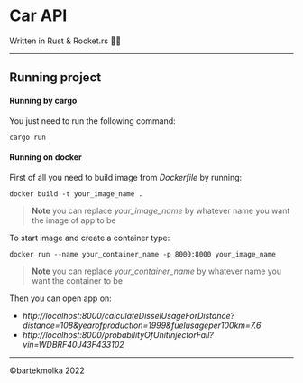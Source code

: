 # Car API

Written in Rust & Rocket.rs 🦀🚀

---

## Running project

#### Running by cargo

You just need to run the following command:

```
cargo run
```

#### Running on docker

First of all you need to build image from *Dockerfile* by running: 

```
docker build -t your_image_name .
```

> **Note** you can replace *your_image_name* by whatever name you want the image of app to be

To start image and create a container type:

```
docker run --name your_container_name -p 8000:8000 your_image_name
```

> **Note** you can replace *your_container_name* by whatever name you want the container to be

Then you can open app on:
- *http://localhost:8000/calculateDisselUsageForDistance?distance=108&yearofproduction=1999&fuelusageper100km=7.6* 
- *http://localhost:8000/probabilityOfUnitInjectorFail?vin=WDBRF40J43F433102* 

---

©bartekmolka 2022
